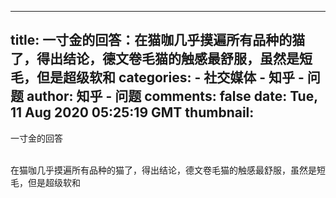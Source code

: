 
---
title: 一寸金的回答：在猫咖几乎摸遍所有品种的猫了，得出结论，德文卷毛猫的触感最舒服，虽然是短毛，但是超级软和
categories: 
    - 社交媒体
    - 知乎 - 问题
author: 知乎 - 问题
comments: false
date: Tue, 11 Aug 2020 05:25:19 GMT
thumbnail: 
---

<div>   
一寸金的回答<br><br><p>在猫咖几乎摸遍所有品种的猫了，得出结论，德文卷毛猫的触感最舒服，虽然是短毛，但是超级软和</p>  
</div>
            